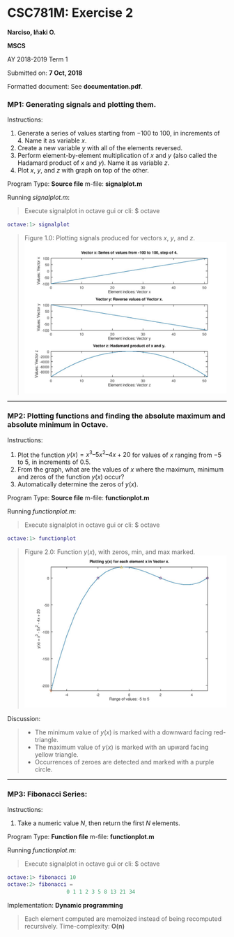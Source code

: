 # CSC781M: Exercise 2

**Narciso, Iñaki O.**

**MSCS**

AY 2018-2019 Term 1

Submitted on:
**7 Oct, 2018**

Formatted document:
See **documentation.pdf**.

### MP1: Generating signals and plotting them.
Instructions:
1.  Generate a series of values starting from $-100$ to $100$, in increments of 4. Name it as variable $x$.
2.  Create a new variable $y$ with all of the elements reversed.
3.  Perform element-by-element multiplication of $x$ and $y$ (also called the Hadamard product of $x$ and $y$). Name it as variable $z$.
4.  Plot $x$, $y$, and $z$ with graph on top of the other.

Program Type: **Source file**
m-file: **signalplot.m**

Running _signalplot.m_:
> Execute signalplot in octave gui or cli:
> $ octave
```matlab
octave:1> signalplot
```
>Figure 1.0: Plotting signals produced for vectors $x$, $y$, and $z$.
![Figure 1: Signals generated and plotted.](https://raw.githubusercontent.com/iomusashi/CSC781M/master/mp1.jpg)

---

### MP2: Plotting functions and finding the absolute maximum and absolute minimum in Octave.
Instructions:
1.  Plot the function $y(x)={ x }^{ 3 }–{ 5x }^{ 2 }–4x+20$ for values of $x$ ranging from $-5$ to $5$, in increments of $0.5$.
3.  From the graph, what are the values of $x$ where the maximum, minimum and zeros of the function $y(x)$ occur?
4.  Automatically determine the zeros of $y(x)$.

Program Type: **Source file**
m-file: **functionplot.m**

Running _functionplot.m_:
> Execute signalplot in octave gui or cli:
> $ octave
```matlab
octave:1> functionplot
```
> Figure 2.0: Function $y(x)$, with zeros, min, and max marked.
![enter image description here](https://raw.githubusercontent.com/iomusashi/CSC781M/master/mp2.jpg)

Discussion:
> - The minimum value of $y(x)$ is marked with a downward facing red-triangle.
> - The maximum value of $y(x)$ is marked with an upward facing yellow triangle.
> - Occurrences of zeroes are detected and marked with a purple circle.

---

### MP3: Fibonacci Series: 

Instructions:
1. Take a numeric value $N$, then return the first $N$ elements.

Program Type: **Function file**
m-file: **functionplot.m**

Running _functionplot.m_:
> Execute signalplot in octave gui or cli:
> $ octave
```matlab
octave:1> fibonacci 10
octave:2> fibonacci =
                   0 1 1 2 3 5 8 13 21 34
```
Implementation: **Dynamic programming**
> Each element computed are memoized instead of being recomputed recursively.
Time-complexity: **O(n)**
